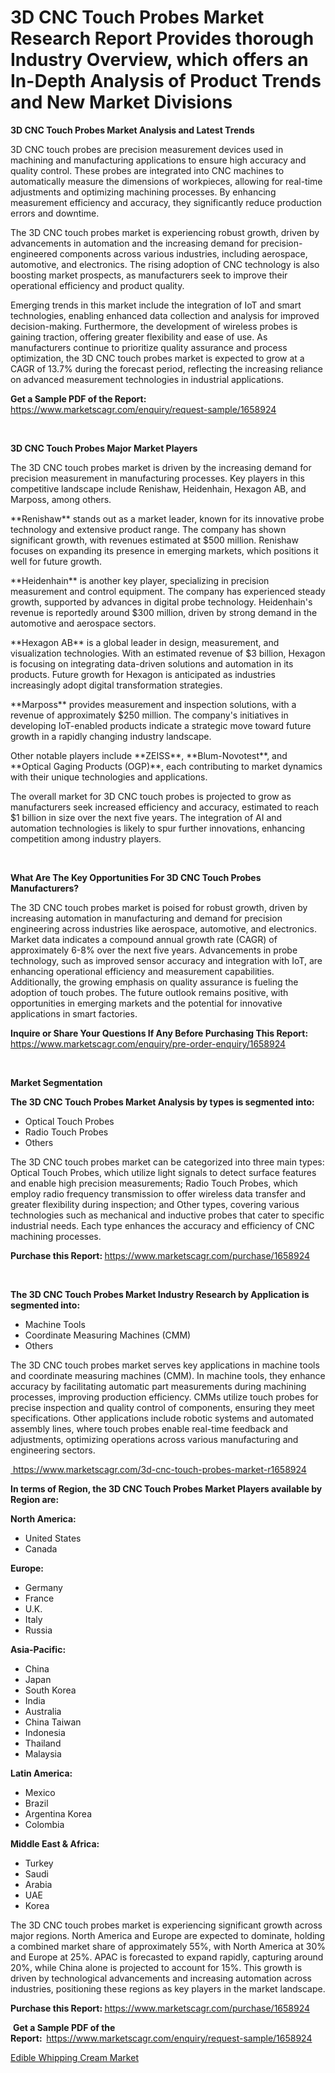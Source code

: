 <p><h1>3D CNC Touch Probes Market Research Report Provides thorough Industry Overview, which offers an In-Depth Analysis of Product Trends and New Market Divisions</h1></p><p><strong>3D CNC Touch Probes Market Analysis and Latest Trends</strong></p>
<p><p>3D CNC touch probes are precision measurement devices used in machining and manufacturing applications to ensure high accuracy and quality control. These probes are integrated into CNC machines to automatically measure the dimensions of workpieces, allowing for real-time adjustments and optimizing machining processes. By enhancing measurement efficiency and accuracy, they significantly reduce production errors and downtime.</p><p>The 3D CNC touch probes market is experiencing robust growth, driven by advancements in automation and the increasing demand for precision-engineered components across various industries, including aerospace, automotive, and electronics. The rising adoption of CNC technology is also boosting market prospects, as manufacturers seek to improve their operational efficiency and product quality.</p><p>Emerging trends in this market include the integration of IoT and smart technologies, enabling enhanced data collection and analysis for improved decision-making. Furthermore, the development of wireless probes is gaining traction, offering greater flexibility and ease of use. As manufacturers continue to prioritize quality assurance and process optimization, the 3D CNC touch probes market is expected to grow at a CAGR of 13.7% during the forecast period, reflecting the increasing reliance on advanced measurement technologies in industrial applications.</p></p>
<p><strong>Get a Sample PDF of the Report:&nbsp;</strong> <a href="https://www.marketscagr.com/enquiry/request-sample/1658924?utm_campaign=2476&utm_medium=2&utm_source=Github&utm_content=ia&utm_term=23032025&utm_id=3d-cnc-touch-probes">https://www.marketscagr.com/enquiry/request-sample/1658924</a></p>
<p>&nbsp;</p>
<p><strong>3D CNC Touch Probes Major Market Players</strong></p>
<p><p>The 3D CNC touch probes market is driven by the increasing demand for precision measurement in manufacturing processes. Key players in this competitive landscape include Renishaw, Heidenhain, Hexagon AB, and Marposs, among others.</p><p>**Renishaw** stands out as a market leader, known for its innovative probe technology and extensive product range. The company has shown significant growth, with revenues estimated at $500 million. Renishaw focuses on expanding its presence in emerging markets, which positions it well for future growth.</p><p>**Heidenhain** is another key player, specializing in precision measurement and control equipment. The company has experienced steady growth, supported by advances in digital probe technology. Heidenhain's revenue is reportedly around $300 million, driven by strong demand in the automotive and aerospace sectors.</p><p>**Hexagon AB** is a global leader in design, measurement, and visualization technologies. With an estimated revenue of $3 billion, Hexagon is focusing on integrating data-driven solutions and automation in its products. Future growth for Hexagon is anticipated as industries increasingly adopt digital transformation strategies.</p><p>**Marposs** provides measurement and inspection solutions, with a revenue of approximately $250 million. The company's initiatives in developing IoT-enabled products indicate a strategic move toward future growth in a rapidly changing industry landscape.</p><p>Other notable players include **ZEISS**, **Blum-Novotest**, and **Optical Gaging Products (OGP)**, each contributing to market dynamics with their unique technologies and applications. </p><p>The overall market for 3D CNC touch probes is projected to grow as manufacturers seek increased efficiency and accuracy, estimated to reach $1 billion in size over the next five years. The integration of AI and automation technologies is likely to spur further innovations, enhancing competition among industry players.</p></p>
<p>&nbsp;</p>
<p><strong>What Are The Key Opportunities For 3D CNC Touch Probes Manufacturers?</strong></p>
<p><p>The 3D CNC touch probes market is poised for robust growth, driven by increasing automation in manufacturing and demand for precision engineering across industries like aerospace, automotive, and electronics. Market data indicates a compound annual growth rate (CAGR) of approximately 6-8% over the next five years. Advancements in probe technology, such as improved sensor accuracy and integration with IoT, are enhancing operational efficiency and measurement capabilities. Additionally, the growing emphasis on quality assurance is fueling the adoption of touch probes. The future outlook remains positive, with opportunities in emerging markets and the potential for innovative applications in smart factories.</p></p>
<p><strong>Inquire or Share Your Questions If Any Before Purchasing This Report:</strong> <a href="https://www.marketscagr.com/enquiry/pre-order-enquiry/1658924?utm_campaign=2476&utm_medium=2&utm_source=Github&utm_content=ia&utm_term=23032025&utm_id=3d-cnc-touch-probes">https://www.marketscagr.com/enquiry/pre-order-enquiry/1658924</a></p>
<p>&nbsp;</p>
<p><strong>Market Segmentation</strong></p>
<p><strong>The 3D CNC Touch Probes Market Analysis by types is segmented into:</strong></p>
<p><ul><li>Optical Touch Probes</li><li>Radio Touch Probes</li><li>Others</li></ul></p>
<p><p>The 3D CNC touch probes market can be categorized into three main types: Optical Touch Probes, which utilize light signals to detect surface features and enable high precision measurements; Radio Touch Probes, which employ radio frequency transmission to offer wireless data transfer and greater flexibility during inspection; and Other types, covering various technologies such as mechanical and inductive probes that cater to specific industrial needs. Each type enhances the accuracy and efficiency of CNC machining processes.</p></p>
<p><strong>Purchase this Report:&nbsp;</strong><a href="https://www.marketscagr.com/purchase/1658924?utm_campaign=2476&utm_medium=2&utm_source=Github&utm_content=ia&utm_term=23032025&utm_id=3d-cnc-touch-probes">https://www.marketscagr.com/purchase/1658924</a></p>
<p>&nbsp;</p>
<p><strong>The 3D CNC Touch Probes Market Industry Research by Application is segmented into:</strong></p>
<p><ul><li>Machine Tools</li><li>Coordinate Measuring Machines (CMM)</li><li>Others</li></ul></p>
<p><p>The 3D CNC touch probes market serves key applications in machine tools and coordinate measuring machines (CMM). In machine tools, they enhance accuracy by facilitating automatic part measurements during machining processes, improving production efficiency. CMMs utilize touch probes for precise inspection and quality control of components, ensuring they meet specifications. Other applications include robotic systems and automated assembly lines, where touch probes enable real-time feedback and adjustments, optimizing operations across various manufacturing and engineering sectors.</p></p>
<p><a href="https://www.marketscagr.com/3d-cnc-touch-probes-market-r1658924?utm_campaign=2476&utm_medium=2&utm_source=Github&utm_content=ia&utm_term=23032025&utm_id=3d-cnc-touch-probes">&nbsp;https://www.marketscagr.com/3d-cnc-touch-probes-market-r1658924</a></p>
<p><strong>In terms of Region, the 3D CNC Touch Probes Market Players available by Region are:</strong></p>
<p>
    <p> <strong> North America: </strong>
        <ul>
            <li>United States</li>
            <li>Canada</li>
        </ul>
        </p> 
    <p> <strong> Europe: </strong>
        <ul>
            <li>Germany</li>
            <li>France</li>
            <li>U.K.</li>
            <li>Italy</li>
            <li>Russia</li>
        </ul>
        </p> 
    <p> <strong> Asia-Pacific: </strong>
        <ul>
            <li>China</li>
            <li>Japan</li>
            <li>South Korea</li>
            <li>India</li>
            <li>Australia</li>
            <li>China Taiwan</li>
            <li>Indonesia</li>
            <li>Thailand</li>
            <li>Malaysia</li>
        </ul>
        </p> 
    <p> <strong> Latin America: </strong>
        <ul>
            <li>Mexico</li>
            <li>Brazil</li>
            <li>Argentina Korea</li>
            <li>Colombia</li>
        </ul>
        </p> 
    <p> <strong> Middle East & Africa: </strong>
        <ul>
            <li>Turkey</li>
            <li>Saudi</li>
            <li>Arabia</li>
            <li>UAE</li>
            <li>Korea</li>
        </ul>
    </p>
    </p>
<p><p>The 3D CNC touch probes market is experiencing significant growth across major regions. North America and Europe are expected to dominate, holding a combined market share of approximately 55%, with North America at 30% and Europe at 25%. APAC is forecasted to expand rapidly, capturing around 20%, while China alone is projected to account for 15%. This growth is driven by technological advancements and increasing automation across industries, positioning these regions as key players in the market landscape.</p></p>
<p><strong>Purchase this Report: </strong><a href="https://www.marketscagr.com/purchase/1658924?utm_campaign=2476&utm_medium=2&utm_source=Github&utm_content=ia&utm_term=23032025&utm_id=3d-cnc-touch-probes">https://www.marketscagr.com/purchase/1658924</a></p>
<p>&nbsp;<strong>Get a Sample PDF of the Report:&nbsp;&nbsp;</strong><a href="https://www.marketscagr.com/enquiry/request-sample/1658924?utm_campaign=2476&utm_medium=2&utm_source=Github&utm_content=ia&utm_term=23032025&utm_id=3d-cnc-touch-probes">https://www.marketscagr.com/enquiry/request-sample/1658924</a></p>
<p><strong></strong></p>
<p><p><a href="https://github.com/pimanoruman/Market-Research-Report-List-1/blob/main/edible-whipping-cream-market.md?utm_campaign=2476&utm_medium=2&utm_source=Github&utm_content=ia&utm_term=23032025&utm_id=3d-cnc-touch-probes">Edible Whipping Cream Market</a></p></p>